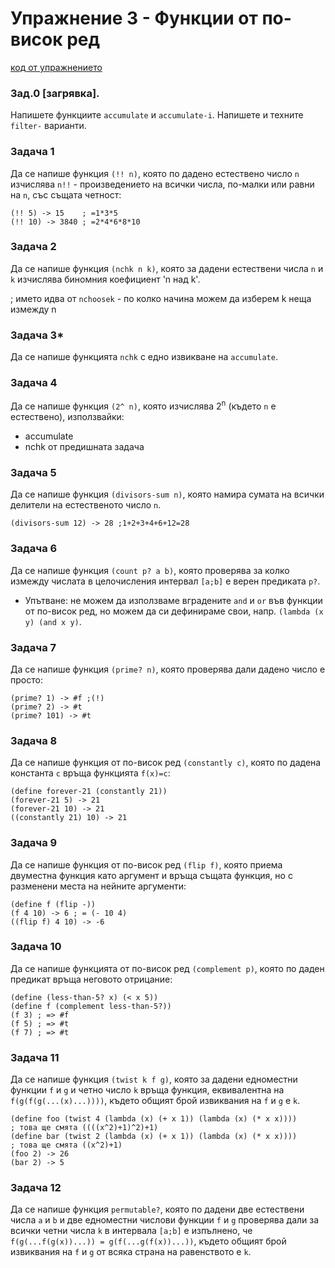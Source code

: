 # Упражнение 3 - Функции от по-висок ред

[код от упражнението](ex03-20191022-solutions.rkt)

### Зад.0 [загрявка].
Напишете функциите `accumulate` и `accumulate-i`. Напишете и техните `filter-` варианти.

### Задача 1
Да се напише функция `(!! n)`, която по дадено естествено число `n` изчислява `n!!` - произведението на всички числа, по-малки или равни на `n`, със същата четност:
```
(!! 5) -> 15    ; =1*3*5
(!! 10) -> 3840 ; =2*4*6*8*10
```
### Задача 2
Да се напише функция `(nchk n k)`, която за дадени естествени числа `n` и `k` изчислява биномния коефициент 'n над k'.

; името идва от `nchoosek` - по колко начина можем да изберем k неща измежду n

### Задача 3*
Да се напише функцията `nchk` с едно извикване на `accumulate`.

### Задача 4
Да се напише функция `(2^ n)`, която изчислява 2<sup>n</sup> (където `n` е естествено), използвайки:
- accumulate
- nchk от предишната задача

### Задача 5
Да се напише функция `(divisors-sum n)`, която намира сумата на всички делители на естественото число `n`.
```
(divisors-sum 12) -> 28 ;1+2+3+4+6+12=28
```
### Задача 6
Да се напише функция `(count p? a b)`, която проверява за колко измежду числата в целочисления интервал `[a;b]` е верен предиката `p?`.
- Упътване: не можем да използваме вградените `and` и `or` във функции от по-висок ред, но можем да си дефинираме свои, напр. `(lambda (x y) (and x y)`.

### Задача 7
Да се напише функция `(prime? n)`, която проверява дали дадено число е просто:
```
(prime? 1) -> #f ;(!)
(prime? 2) -> #t
(prime? 101) -> #t
```
### Задача 8
Да се напише функция от по-висок ред `(constantly c)`, която по дадена константа `c` връща функцията `f(x)=c`:
```
(define forever-21 (constantly 21))
(forever-21 5) -> 21
(forever-21 10) -> 21
((constantly 21) 10) -> 21
```
### Задача 9
Да се напише функция от по-висок ред `(flip f)`, която приема двуместна функция като аргумент и връща същата функция, но с разменени места на нейните аргументи:
```
(define f (flip -))
(f 4 10) -> 6 ; = (- 10 4)
((flip f) 4 10) -> -6
```
### Задача 10
Да се напише функцията от по-висок ред `(complement p)`, която по даден предикат връща неговото отрицание:
```
(define (less-than-5? x) (< x 5))
(define f (complement less-than-5?))
(f 3) ; => #f
(f 5) ; => #t
(f 7) ; => #t
```
### Задача 11
Да се напише функция `(twist k f g)`, която за дадени едноместни функции `f` и `g` и четно число `k` връща функция, еквивалентна на `f(g(f(g(...(x)...))))`, където общият брой извиквания на `f` и `g` е `k`.
```
(define foo (twist 4 (lambda (x) (+ x 1)) (lambda (x) (* x x))))
; това ще смята ((((x^2)+1)^2)+1)
(define bar (twist 2 (lambda (x) (+ x 1)) (lambda (x) (* x x))))
; това ще смята ((x^2)+1)
(foo 2) -> 26
(bar 2) -> 5
```
### Задача 12
Да се напише функция `permutable?`, която по дадени две естествени числа `a` и `b` и две едноместни числови функции `f` и `g` проверява дали за всички четни числа `k` в интервала `[a;b]` е изпълнено, че `f(g(...f(g(x))...)) = g(f(...g(f(x))...))`, където общият брой извиквания на `f` и `g` от всяка страна на равенството е `k`.
